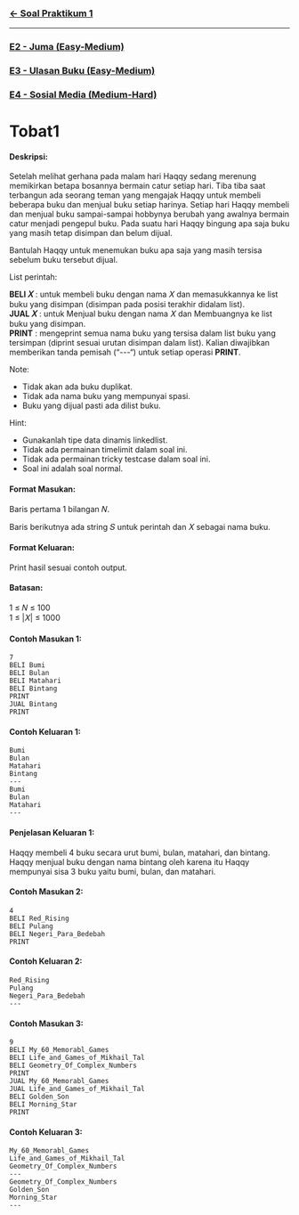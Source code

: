 ### [← Soal Praktikum 1](../../README.md)
<hr />

### [E2 - Juma (Easy-Medium)](../prob-E2)
### [E3 - Ulasan Buku (Easy-Medium)](../prob-E3)
### [E4 - Sosial Media (Medium-Hard)](../prob-E4)
# Tobat1

#### Deskripsi: 
Setelah melihat gerhana pada malam hari Haqqy sedang merenung memikirkan betapa bosannya bermain catur setiap hari. Tiba tiba saat terbangun ada seorang teman yang mengajak Haqqy untuk membeli beberapa buku dan menjual buku setiap harinya. Setiap hari Haqqy membeli dan menjual buku sampai-sampai hobbynya berubah yang awalnya bermain catur menjadi pengepul buku. Pada suatu hari Haqqy bingung apa saja buku yang masih tetap disimpan dan belum dijual.

Bantulah Haqqy untuk menemukan buku apa saja yang masih tersisa sebelum buku tersebut dijual.

List perintah:

**BELI 𝑋** : untuk membeli buku dengan nama 𝑋 dan memasukkannya ke list buku yang disimpan (disimpan pada posisi terakhir didalam list).<br>
**JUAL 𝑋** : untuk Menjual buku dengan nama 𝑋 dan Membuangnya ke list buku yang disimpan.<br>
**PRINT** : mengeprint semua nama buku yang tersisa dalam list buku yang tersimpan (diprint sesuai urutan disimpan dalam list). Kalian diwajibkan memberikan tanda pemisah (“---“) untuk setiap operasi **PRINT**.<br>

Note:
- Tidak akan ada buku duplikat.
- Tidak ada nama buku yang mempunyai spasi.
- Buku yang dijual pasti ada dilist buku.

Hint:
- Gunakanlah tipe data dinamis linkedlist.
- Tidak ada permainan timelimit dalam soal ini.
- Tidak ada permainan tricky testcase dalam soal ini.
- Soal ini adalah soal normal.

#### Format Masukan:
Baris pertama 1 bilangan 𝑁.

Baris berikutnya ada string 𝑆 untuk perintah dan 𝑋 sebagai nama buku.

#### Format Keluaran:
Print hasil sesuai contoh output.

#### Batasan:
1 ≤ 𝑁 ≤ 100<br>
1 ≤ |𝑋| ≤ 1000

#### Contoh Masukan 1:
```
7
BELI Bumi
BELI Bulan
BELI Matahari
BELI Bintang
PRINT
JUAL Bintang
PRINT
```

#### Contoh Keluaran 1:
```
Bumi
Bulan
Matahari
Bintang
---
Bumi
Bulan
Matahari
---
```

#### Penjelasan Keluaran 1:
Haqqy membeli 4 buku secara urut bumi, bulan, matahari, dan bintang. Haqqy menjual buku dengan nama bintang oleh karena itu Haqqy mempunyai sisa 3 buku yaitu bumi, bulan, dan matahari.

#### Contoh Masukan 2:
```
4
BELI Red_Rising
BELI Pulang
BELI Negeri_Para_Bedebah
PRINT
```

#### Contoh Keluaran 2:
```
Red_Rising
Pulang
Negeri_Para_Bedebah
---
```

#### Contoh Masukan 3:
```
9
BELI My_60_Memorabl_Games
BELI Life_and_Games_of_Mikhail_Tal
BELI Geometry_Of_Complex_Numbers
PRINT
JUAL My_60_Memorabl_Games
JUAL Life_and_Games_of_Mikhail_Tal
BELI Golden_Son
BELI Morning_Star
PRINT
```

#### Contoh Keluaran 3:
```
My_60_Memorabl_Games
Life_and_Games_of_Mikhail_Tal
Geometry_Of_Complex_Numbers
---
Geometry_Of_Complex_Numbers
Golden_Son
Morning_Star
---
```
